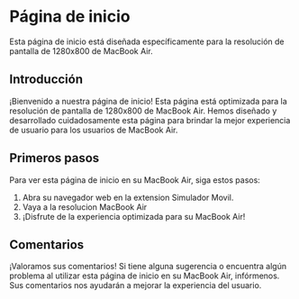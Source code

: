 # Página de inicio

Esta página de inicio está diseñada específicamente para la resolución de pantalla de 1280x800 de MacBook Air.

## Introducción

¡Bienvenido a nuestra página de inicio! Esta página está optimizada para la resolución de pantalla de 1280x800 de MacBook Air. Hemos diseñado y desarrollado cuidadosamente esta página para brindar la mejor experiencia de usuario para los usuarios de MacBook Air.

## Primeros pasos

Para ver esta página de inicio en su MacBook Air, siga estos pasos:

1. Abra su navegador web en la extension Simulador Movil.
2. Vaya a la resolucion MacBook Air
3. ¡Disfrute de la experiencia optimizada para su MacBook Air!

## Comentarios

¡Valoramos sus comentarios! Si tiene alguna sugerencia o encuentra algún problema al utilizar esta página de inicio en su MacBook Air, infórmenos. Sus comentarios nos ayudarán a mejorar la experiencia del usuario.
